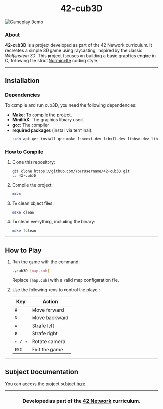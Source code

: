 <div align="center">
	<h1>42-cub3D</h1>
</div>

![Gameplay Demo](https://github.com/user-attachments/assets/6c0a9dda-04c4-4b79-89df-dab8e27967e3)

### About
**42-cub3D** is a project developed as part of the 42 Network curriculum. It recreates a simple 3D game using raycasting, inspired by the classic *Wolfenstein 3D*. This project focuses on building a basic graphics engine in C, following the strict [Norminette](https://github.com/42School/norminette) coding style.

---

## Installation

### Dependencies
To compile and run cub3D, you need the following dependencies:

- **Make**: To compile the project.
- **MinilibX**: The graphics library used.
- **gcc**: The compiler.
- **required packages** (install via terminal):
    ```bash
    sudo apt-get install gcc make libxext-dev libx11-dev libbsd-dev libxrandr-dev libxi-dev libxinerama-dev
    ```

### How to Compile
1. Clone this repository:
    ```bash
    git clone https://github.com/YourUsername/42-cub3D.git
    cd 42-cub3D
    ```

2. Compile the project:
    ```bash
    make
    ```

3. To clean object files:
    ```bash
    make clean
    ```

4. To clean everything, including the binary:
    ```bash
    make fclean
    ```

---

## How to Play

1. Run the game with the command:
    ```bash
    ./cub3D [map.cub]
    ```
    Replace `[map.cub]` with a valid map configuration file.

2. Use the following keys to control the player:

    | Key         | Action              |
    |-------------|---------------------|
    | `W`         | Move forward        |
    | `S`         | Move backward       |
    | `A`         | Strafe left         |
    | `D`         | Strafe right        |
    | `← / →`     | Rotate camera       |
    | `ESC`       | Exit the game       |

---

## Subject Documentation
You can access the project subject [here](https://dot99.github.io/42-cub3D/).

---

<div align="center">
	<h3>Developed as part of the <a href="https://www.42.fr/">42 Network</a> curriculum.</h3>
</div>
